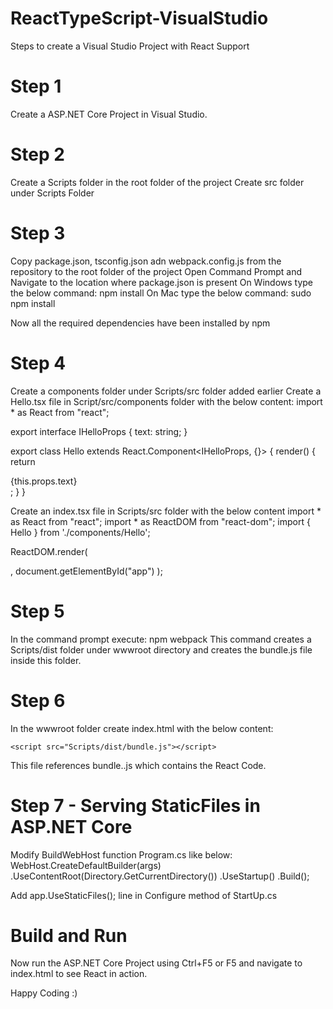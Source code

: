 # ReactTypeScript-VisualStudio
Steps to create a Visual Studio Project with React Support

# Step 1
Create a ASP.NET Core Project in Visual Studio.

# Step 2
Create a Scripts folder in the root folder of the project
Create src folder under Scripts Folder

# Step 3
Copy package.json, tsconfig.json adn webpack.config.js from the repository to the root folder of the project
Open Command Prompt and Navigate to the location where package.json is present
On Windows type the below command:
npm install
On Mac type the below command:
sudo npm install

Now all the required dependencies have been installed by npm

# Step 4
Create a components folder under Scripts/src folder added earlier
Create a Hello.tsx file in Script/src/components folder with the below content:
import * as React from "react";

export interface IHelloProps {
    text: string;
}

export class Hello extends React.Component<IHelloProps, {}> {
    render() {
        return <div>
            {this.props.text}
        </div>;
    }
}

Create an index.tsx file in Scripts/src folder with the below content
import * as React from "react";
import * as ReactDOM from "react-dom";
import { Hello } from './components/Hello';

ReactDOM.render(
    <div>
        <Hello text="Hello From React TypeScript..." />
    </div>,
    document.getElementById("app")
);

# Step 5
In the command prompt execute:
npm webpack
This command creates a Scripts/dist folder under wwwroot directory and creates the bundle.js file inside this folder.

# Step 6
In the wwwroot folder create index.html with the below content:
<!DOCTYPE html>
<html>
<head>
    <meta charset="utf-8" />
    <title>React Typescript</title>
    
</head>
<body>
    <div id="app"></div>

    <script src="Scripts/dist/bundle.js"></script>
</body>
</html>

This file references bundle..js which contains the React Code.

# Step 7 - Serving StaticFiles in ASP.NET Core
Modify BuildWebHost function Program.cs like below:
WebHost.CreateDefaultBuilder(args)
                .UseContentRoot(Directory.GetCurrentDirectory())
                .UseStartup<Startup>()
                .Build();

Add app.UseStaticFiles(); line in Configure method of StartUp.cs

# Build and Run
Now run the ASP.NET Core Project using Ctrl+F5 or F5 and navigate to index.html to see React in action.

Happy Coding :)


